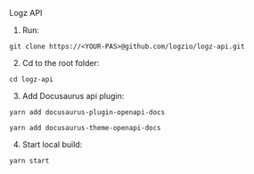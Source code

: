 Logz API

1. Run:

```
git clone https://<YOUR-PAS>@github.com/logzio/logz-api.git
```

2. Cd to the root folder:

```
cd logz-api
```

3. Add Docusaurus api plugin:

```
yarn add docusaurus-plugin-openapi-docs
```

```
yarn add docusaurus-theme-openapi-docs
```

4. Start local build:

```
yarn start
```